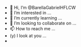 - 👋 Hi, I’m @BarellaGabrielHFLCW
- 👀 I’m interested in ...
- 🌱 I’m currently learning ...
- 💞️ I’m looking to collaborate on ...
- 📫 How to reach me ...
- (y) I look at you ...
- 
<!---
BarellaGabrielHFLCW/BarellaGabrielHFLCW is a ✨ special ✨ repository because its `README.md` (this file) appears on your GitHub profile.
You can click the Preview link to take a look at your changes.
--->
